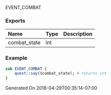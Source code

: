 EVENT_COMBAT
### Exports
**Name**|**Type**|**Description**
:-----|:-----|:-----
combat_state|int|
### Example
```perl
sub EVENT_COMBAT {
	quest::say($combat_state); # returns int
}
```

Generated On 2018-04-29T00:35:14-07:00